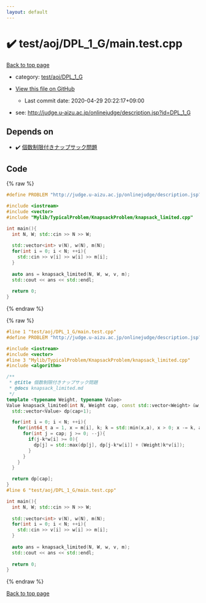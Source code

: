 ```yaml
---
layout: default
---
```


<!-- mathjax config similar to math.stackexchange -->
<script type="text/javascript" async
  src="https://cdnjs.cloudflare.com/ajax/libs/mathjax/2.7.5/MathJax.js?config=TeX-MML-AM_CHTML">
</script>
<script type="text/x-mathjax-config">
  MathJax.Hub.Config({
    TeX: { equationNumbers: { autoNumber: "AMS" }},
    tex2jax: {
      inlineMath: [ ['$','$'] ],
      processEscapes: true
    },
    "HTML-CSS": { matchFontHeight: false },
    displayAlign: "left",
    displayIndent: "2em"
  });
</script>

<script type="text/javascript" src="https://cdnjs.cloudflare.com/ajax/libs/jquery/3.4.1/jquery.min.js"></script>
<script src="https://cdn.jsdelivr.net/npm/jquery-balloon-js@1.1.2/jquery.balloon.min.js" integrity="sha256-ZEYs9VrgAeNuPvs15E39OsyOJaIkXEEt10fzxJ20+2I=" crossorigin="anonymous"></script>
<script type="text/javascript" src="../../../../assets/js/copy-button.js"></script>
<link rel="stylesheet" href="../../../../assets/css/copy-button.css" />


# :heavy_check_mark: test/aoj/DPL_1_G/main.test.cpp

<a href="../../../../index.html">Back to top page</a>

* category: <a href="../../../../index.html#d7859a8f41cb711fe2876b3f2c82daaf">test/aoj/DPL_1_G</a>
* <a href="{{ site.github.repository_url }}/blob/master/test/aoj/DPL_1_G/main.test.cpp">View this file on GitHub</a>
    - Last commit date: 2020-04-29 20:22:17+09:00


* see: <a href="http://judge.u-aizu.ac.jp/onlinejudge/description.jsp?id=DPL_1_G">http://judge.u-aizu.ac.jp/onlinejudge/description.jsp?id=DPL_1_G</a>


## Depends on

* :heavy_check_mark: <a href="../../../../library/Mylib/TypicalProblem/KnapsackProblem/knapsack_limited.cpp.html">個数制限付きナップサック問題</a>


## Code

<a id="unbundled"></a>
{% raw %}
```cpp
#define PROBLEM "http://judge.u-aizu.ac.jp/onlinejudge/description.jsp?id=DPL_1_G"

#include <iostream>
#include <vector>
#include "Mylib/TypicalProblem/KnapsackProblem/knapsack_limited.cpp"

int main(){
  int N, W; std::cin >> N >> W;
  
  std::vector<int> v(N), w(N), m(N);
  for(int i = 0; i < N; ++i){
    std::cin >> v[i] >> w[i] >> m[i];
  }
  
  auto ans = knapsack_limited(N, W, w, v, m);
  std::cout << ans << std::endl;
  
  return 0;
}

```
{% endraw %}

<a id="bundled"></a>
{% raw %}
```cpp
#line 1 "test/aoj/DPL_1_G/main.test.cpp"
#define PROBLEM "http://judge.u-aizu.ac.jp/onlinejudge/description.jsp?id=DPL_1_G"

#include <iostream>
#include <vector>
#line 3 "Mylib/TypicalProblem/KnapsackProblem/knapsack_limited.cpp"
#include <algorithm>

/**
 * @title 個数制限付きナップサック問題
 * @docs knapsack_limited.md
 */
template <typename Weight, typename Value>
Value knapsack_limited(int N, Weight cap, const std::vector<Weight> &w, const std::vector<Value> &v, const std::vector<int> &m){
  std::vector<Value> dp(cap+1);

  for(int i = 0; i < N; ++i){
    for(int64_t a = 1, x = m[i], k; k = std::min(x,a), x > 0; x -= k, a *= 2){
      for(int j = cap; j >= 0; --j){
        if(j-k*w[i] >= 0){
          dp[j] = std::max(dp[j], dp[j-k*w[i]] + (Weight)k*v[i]);
        }
      }
    }
  }

  return dp[cap];
}
#line 6 "test/aoj/DPL_1_G/main.test.cpp"

int main(){
  int N, W; std::cin >> N >> W;
  
  std::vector<int> v(N), w(N), m(N);
  for(int i = 0; i < N; ++i){
    std::cin >> v[i] >> w[i] >> m[i];
  }
  
  auto ans = knapsack_limited(N, W, w, v, m);
  std::cout << ans << std::endl;
  
  return 0;
}

```
{% endraw %}

<a href="../../../../index.html">Back to top page</a>


